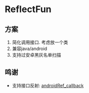 # ReflectFun

## 方案

1. 简化调用接口. 考虑放一个类
2. 兼容java/android
3. 支持过安卓黑灰名单扫描

## 鸣谢

* 支持接口反射: [androidRef_callback](https://github.com/hhhaiai/androidRef_callback)

